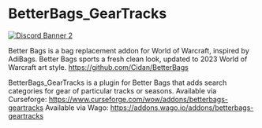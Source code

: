 # BetterBags_GearTracks
[![Discord Banner 2](https://discordapp.com/api/guilds/1063213796845428876/widget.png?style=banner2)](https://discord.gg/a6DQuK8hV7)

Better Bags is a bag replacement addon for World of Warcraft, inspired by AdiBags. Better Bags sports a fresh clean look, updated to 2023 World of Warcraft art style.
https://github.com/Cidan/BetterBags

BetterBags_GearTracks is a plugin for Better Bags that adds search categories for gear of particular tracks or seasons. 
Available via Curseforge: https://www.curseforge.com/wow/addons/betterbags-geartracks
Available via Wago: https://addons.wago.io/addons/betterbags-geartracks

